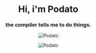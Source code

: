 <h1 align="center">Hi, i'm Podato</h1>
<h3 align="center">the compiler tells me to do things.</h3>

<p align="center"> <img src="https://komarev.com/ghpvc/?username=podato&style=flat-square" alt="Podato" /> </p>

<p align="center"> <img src="![Podato's github stats](https://github-readme-stats.vercel.app/api?username=podato&custom_title=Podato's%20SkidHub%20Stats&bg_color=943215559,F58529,FEDA77,DD2A7B,8134AF,515BD4&text_color=FFFF)" alt="Podato" /> </p>
